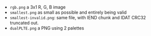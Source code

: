 - `rgb.png` a 3x1 R, G, B image
- `smallest.png` as small as possible and entirely being valid
 - `smallest-invalid.png`: same file, with IEND chunk and IDAT CRC32 truncated out.
- `dualPLTE.png` a PNG using 2 palettes
